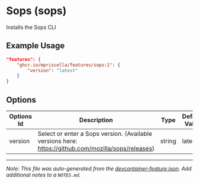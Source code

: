 
# Sops (sops)

Installs the Sops CLI

## Example Usage

```json
"features": {
    "ghcr.io/mpriscella/features/sops:1": {
        "version": "latest"
    }
}
```

## Options

| Options Id | Description | Type | Default Value |
|-----|-----|-----|-----|
| version | Select or enter a Sops version. (Available versions here: https://github.com/mozilla/sops/releases) | string | latest |



---

_Note: This file was auto-generated from the [devcontainer-feature.json](https://github.com/mpriscella/features/blob/main/src/sops/devcontainer-feature.json).  Add additional notes to a `NOTES.md`._
